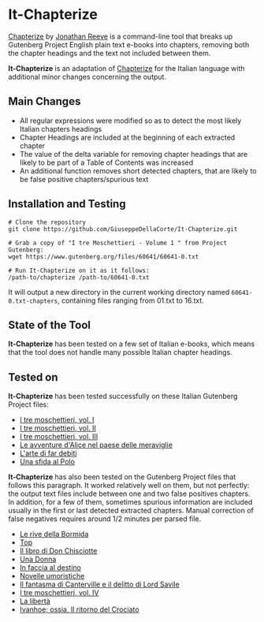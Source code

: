 # It-Chapterize

<a href="https://github.com/JonathanReeve/chapterize">Chapterize</a> by <a href="https://github.com/JonathanReeve">Jonathan Reeve</a> is a command-line tool that breaks up Gutenberg Project English plain text e-books into chapters, removing both the chapter headings and the text not included between them. 

**It-Chapterize** is an adaptation of <a href="https://github.com/JonathanReeve/chapterize">Chapterize</a> for the Italian language with additional minor changes concerning the output.

## Main Changes
- All regular expressions were modified so as to detect the most likely Italian chapters headings
- Chapter Headings are included at the beginning of each extracted chapter
- The value of the delta variable for removing chapter headings that are likely to be part of a Table of Contents was increased
- An additional function removes short detected chapters, that are likely to be false positive chapters/spurious text 

## Installation and Testing
```
# Clone the repository
git clone https://github.com/GiuseppeDellaCorte/It-Chapterize.git

# Grab a copy of "I tre Moschettieri - Volume 1 " from Project Gutenberg: 
wget https://www.gutenberg.org/files/60641/60641-0.txt

# Run It-Chapterize on it as it follows:  
/path-to/chapterize /path-to/60641-0.txt
```
It will output a new directory in the current working directory named `60641-0.txt-chapters`, containing files ranging from 01.txt to 16.txt.

## State of the Tool
**It-Chapterize** has been tested on a few set of Italian e-books, which means that the tool does not handle many possible Italian chapter headings.

## Tested on
**It-Chapterize** has been tested successfully on these Italian Gutenberg Project files:

* <a href="http://www.gutenberg.org/files/60641/60641-0.txt">I tre moschettieri, vol. I</a>
* <a href="http://www.gutenberg.org/files/60642/60642-0.txt">I tre moschettieri, vol. II</a>
* <a href="http://www.gutenberg.org/files/60643/60643-0.txt">I tre moschettieri, vol. III</a>
* <a href="http://www.gutenberg.org/cache/epub/28371/pg28371.txt">Le avventure d'Alice nel paese delle meraviglie</a>
* <a href="http://www.gutenberg.org/files/47102/47102-0.txt">L'arte di far debiti</a>
* <a href="http://www.gutenberg.org/files/58415/58415-0.txt">Una sfida al Polo</a>

**It-Chapterize** has also been tested on the Gutenberg Project files that follows this paragraph. It worked relatively well on them, but not perfectly: the output text files include between one and two false positives chapters. In addition, for a few of them, sometimes spurious information are included usually in the first or last detected extracted chapters. Manual correction of false negatives requires around 1/2 minutes per parsed file.  

* <a href="http://www.gutenberg.org/cache/epub/21425/pg21425.txt">Le rive della Bormida</a>
* <a href="http://www.gutenberg.org/files/38338/38338-0.txt">Top</a>
* <a href="http://www.gutenberg.org/files/46914/46914-0.txt">Il libro di Don Chisciotte</a>
* <a href="http://www.gutenberg.org/files/47786/47786-0.txt">Una Donna</a>
* <a href="http://www.gutenberg.org/files/48361/48361-0.txt">In faccia al destino</a>
* <a href="http://www.gutenberg.org/files/48779/48779-0.txt">Novelle umoristiche</a>
* <a href="http://www.gutenberg.org/files/60586/60586-0.txt">Il fantasma di Canterville e il delitto di Lord Savile</a>
* <a href="http://www.gutenberg.org/files/60644/60644-0.txt">I tre moschettieri, vol. IV</a>
* <a href="http://www.gutenberg.org/files/62047/62047-0.txt">La libertà</a>
* <a href="http://www.gutenberg.org/files/63194/63194-0.txt">Ivanhoe; ossia, Il ritorno del Crociato</a>
